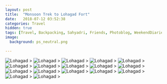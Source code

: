 ```yaml
---
layout: post
title:  "Monsoon Trek to Lohagad Fort"
date:   2018-07-12 03:52:38
categories: Travel
hidden: true
tags: [Travel, Backpacking, Sahyadri, Friends, Photoblog, WeekendDiaries]
image:
  background: ps_neutral.png
  
---
```

<img src="https://i.imgur.com/eWCVBbd.jpg" alt="Lohagad">
>

<img src="https://i.imgur.com/FFOLrPY.jpg" alt="Lohagad">
>

<img src="https://i.imgur.com/vA8QQGi.jpg" alt="Lohagad">
>

<img src="https://i.imgur.com/WXl4Lvc.jpg" alt="Lohagad">
>

<img src="https://i.imgur.com/Bz0LI2l.jpg" alt="Lohagad">
>

<img src="https://i.imgur.com/r0Do5BZ.jpg" alt="Lohagad">
>

<img src="https://i.imgur.com/PFrdsCC.jpg" alt="Lohagad">
>

<img src="https://i.imgur.com/KWFI9YD.jpg" alt="Lohagad">
>

<img src="https://i.imgur.com/bCrC45k.jpg" alt="Lohagad">
>

<img src="https://i.imgur.com/FT9d0PO.jpg" alt="Lohagad">
>

<img src="https://i.imgur.com/jnHpL6d.jpg" alt="Lohagad">
>

<img src="https://i.imgur.com/yIz06Gi.jpg" alt="Lohagad">
>

<img src="https://i.imgur.com/jHwaRyo.jpg" alt="Lohagad">
>

<img src="https://i.imgur.com/FcBdO4T.jpg" alt="Lohagad">
>

<img src="https://i.imgur.com/g8VOiQm.jpg" alt="Lohagad">
>

<img src="https://i.imgur.com/ttrPxsq.jpg" alt="Lohagad">
>

<img src="https://i.imgur.com/7961TcL.jpg" alt="Lohagad">
>


